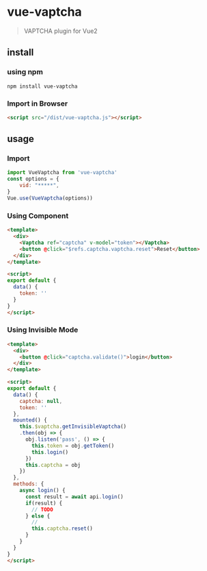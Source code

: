 # vue-vaptcha

> VAPTCHA plugin for Vue2

## install

### using npm

```shell
npm install vue-vaptcha
```

### Import in Browser

```html
<script src="/dist/vue-vaptcha.js"></script>
```

## usage

### Import
```javascript
import VueVaptcha from 'vue-vaptcha'
const options = {
    vid: "*****",
}
Vue.use(VueVaptcha(options))
```

### Using Component

```html
<template>
  <div>
    <Vaptcha ref="captcha" v-model="token"></Vaptcha>
    <button @click="$refs.captcha.vaptcha.reset">Reset</button>
  </div>
</template>

<script>
export default {
  data() {
    token: ''
  }
}
</script>
```

### Using Invisible Mode

```html
<template>
  <div>
    <button @click="captcha.validate()">login</button>
  </div>
</template>

<script>
export default {
  data() {
    captcha: null,
    token: ''
  },
  mounted() {
    this.$vaptcha.getInvisibleVaptcha()
    .then(obj => {
      obj.listen('pass', () => {
        this.token = obj.getToken()
        this.login()
      })
      this.captcha = obj
    })
  },
  methods: {
    async login() {
      const result = await api.login()
      if(result) {
        // TODO
      } else {
        //
        this.captcha.reset()
      }
    }
  }
}
</script>
```

